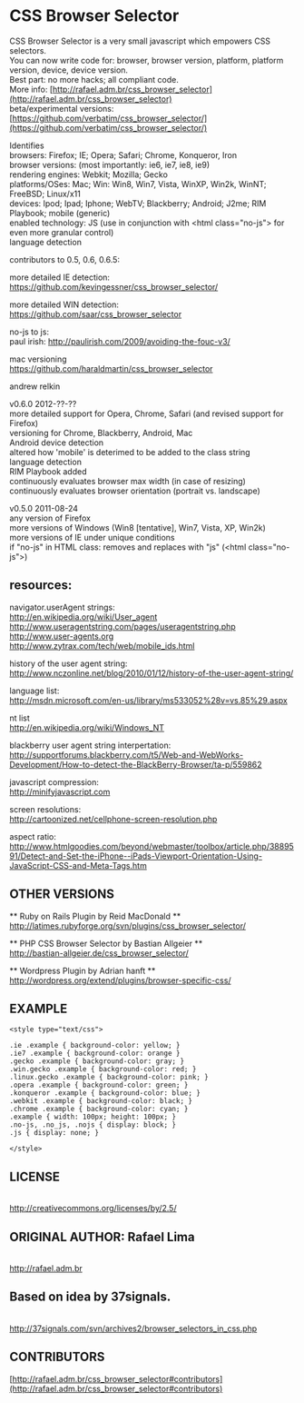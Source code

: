 # CSS Browser Selector

CSS Browser Selector is a very small javascript which empowers CSS selectors.
<br />You can now write code for: browser, browser version, platform, platform version, device, device version.
<br />Best part: no more hacks; all compliant code.
<br />More info: [http://rafael.adm.br/css_browser_selector](http://rafael.adm.br/css_browser_selector)
<br />beta/experimental versions: [https://github.com/verbatim/css_browser_selector/](https://github.com/verbatim/css_browser_selector/)

Identifies
<br />browsers: Firefox; IE; Opera; Safari; Chrome, Konqueror, Iron
<br />browser versions: (most importantly: ie6, ie7, ie8, ie9)
<br />rendering engines: Webkit; Mozilla; Gecko
<br />platforms/OSes: Mac; Win: Win8, Win7, Vista, WinXP, Win2k, WinNT; FreeBSD; Linux/x11 
<br />devices: Ipod; Ipad; Iphone; WebTV; Blackberry; Android; J2me; RIM Playbook; mobile (generic)
<br />enabled technology: JS (use in conjunction with &lt;html class="no-js"> for even more granular control)
<br />language detection

contributors to 0.5, 0.6, 0.6.5:

more detailed IE detection:
<br />https://github.com/kevingessner/css_browser_selector/

more detailed WIN detection:
<br />https://github.com/saar/css_browser_selector

no-js to js:
<br />paul irish: http://paulirish.com/2009/avoiding-the-fouc-v3/

mac versioning
<br />https://github.com/haraldmartin/css_browser_selector

andrew relkin

v0.6.0 2012-??-??
<br />more detailed support for Opera, Chrome, Safari (and revised support for Firefox)
<br />versioning for Chrome, Blackberry, Android, Mac
<br />Android device detection
<br />altered how 'mobile' is deterimed to be added to the class string
<br />language detection
<br />RIM Playbook added
<br />continuously evaluates browser max width (in case of resizing)
<br />continuously evaluates browser orientation (portrait vs. landscape)

v0.5.0 2011-08-24
<br />any version of Firefox
<br />more versions of Windows (Win8 [tentative], Win7, Vista, XP, Win2k)
<br />more versions of IE under unique conditions
<br />if "no-js" in HTML class: removes and replaces with "js" (\<html class="no-js"\>)

## resources:

navigator.userAgent strings:
<br />http://en.wikipedia.org/wiki/User_agent
<br />http://www.useragentstring.com/pages/useragentstring.php
<br />http://www.user-agents.org
<br />http://www.zytrax.com/tech/web/mobile_ids.html

history of the user agent string:
<br />http://www.nczonline.net/blog/2010/01/12/history-of-the-user-agent-string/

language list:
<br />http://msdn.microsoft.com/en-us/library/ms533052%28v=vs.85%29.aspx

nt list
<br />http://en.wikipedia.org/wiki/Windows_NT

blackberry user agent string interpertation:
<br />http://supportforums.blackberry.com/t5/Web-and-WebWorks-Development/How-to-detect-the-BlackBerry-Browser/ta-p/559862

javascript compression:
<br />http://minifyjavascript.com

screen resolutions:
<br />http://cartoonized.net/cellphone-screen-resolution.php

aspect ratio:
<br />http://www.htmlgoodies.com/beyond/webmaster/toolbox/article.php/3889591/Detect-and-Set-the-iPhone--iPads-Viewport-Orientation-Using-JavaScript-CSS-and-Meta-Tags.htm

## OTHER VERSIONS

** Ruby on Rails Plugin by Reid MacDonald **
<br />http://latimes.rubyforge.org/svn/plugins/css_browser_selector/

** PHP CSS Browser Selector by Bastian Allgeier **
<br />http://bastian-allgeier.de/css_browser_selector/

** Wordpress Plugin by Adrian hanft **
<br />http://wordpress.org/extend/plugins/browser-specific-css/


## EXAMPLE

    <style type="text/css"> 
    
    .ie .example { background-color: yellow; }
    .ie7 .example { background-color: orange }
    .gecko .example { background-color: gray; }
    .win.gecko .example { background-color: red; }
    .linux.gecko .example { background-color: pink; }
    .opera .example { background-color: green; }
    .konqueror .example { background-color: blue; }
    .webkit .example { background-color: black; }
    .chrome .example { background-color: cyan; }
    .example { width: 100px; height: 100px; }
    .no-js, .no_js, .nojs { display: block; }
    .js { display: none; }
    
    </style>


## LICENSE
<br />http://creativecommons.org/licenses/by/2.5/

## ORIGINAL AUTHOR: Rafael Lima
<br />http://rafael.adm.br

## Based on idea by 37signals.
<br />http://37signals.com/svn/archives2/browser_selectors_in_css.php

## CONTRIBUTORS

[http://rafael.adm.br/css_browser_selector#contributors](http://rafael.adm.br/css_browser_selector#contributors)

